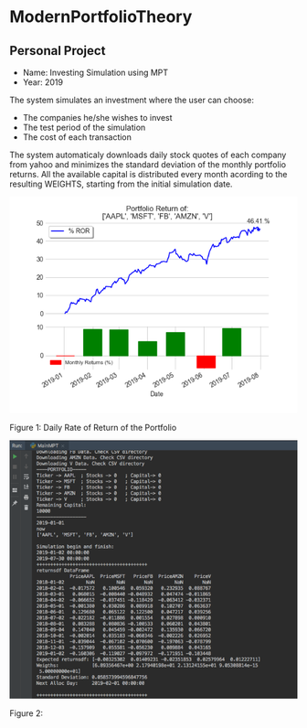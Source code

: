 # ModernPortfolioTheory

Personal Project
--------

- Name: Investing Simulation using MPT
- Year: 2019

The system simulates an investment where the user can choose:
- The companies he/she wishes to invest
- The test period of the simulation
- The cost of each transaction

The system automaticaly downloads daily stock quotes of each company from yahoo and minimizes the standard deviation of the monthly portfolio returns. All the available capital is distributed every month acording to the resulting WEIGHTS, starting from the initial simulation date.


![alt text](https://github.com/filipenovais/ModernPortfolioTheory/blob/master/PNGPortfolio.png)

Figure 1: Daily Rate of Return of the Portfolio

![alt text](https://github.com/filipenovais/ModernPortfolioTheory/blob/master/terminalexample1.png)

Figure 2:
